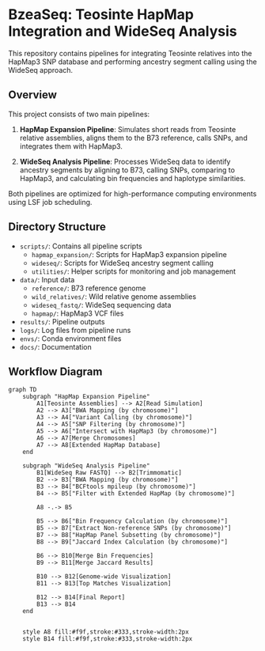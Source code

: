 # BzeaSeq: Teosinte HapMap Integration and WideSeq Analysis

This repository contains pipelines for integrating Teosinte relatives into the HapMap3 SNP database and performing ancestry segment calling using the WideSeq approach.

## Overview

This project consists of two main pipelines:

1. **HapMap Expansion Pipeline**: Simulates short reads from Teosinte relative assemblies, aligns them to the B73 reference, calls SNPs, and integrates them with HapMap3.

2. **WideSeq Analysis Pipeline**: Processes WideSeq data to identify ancestry segments by aligning to B73, calling SNPs, comparing to HapMap3, and calculating bin frequencies and haplotype similarities.

Both pipelines are optimized for high-performance computing environments using LSF job scheduling.

## Directory Structure

- `scripts/`: Contains all pipeline scripts
  - `hapmap_expansion/`: Scripts for HapMap3 expansion pipeline
  - `wideseq/`: Scripts for WideSeq ancestry segment calling
  - `utilities/`: Helper scripts for monitoring and job management
- `data/`: Input data
  - `reference/`: B73 reference genome
  - `wild_relatives/`: Wild relative genome assemblies
  - `wideseq_fastq/`: WideSeq sequencing data
  - `hapmap/`: HapMap3 VCF files
- `results/`: Pipeline outputs
- `logs/`: Log files from pipeline runs
- `envs/`: Conda environment files
- `docs/`: Documentation

## Workflow Diagram

```mermaid
graph TD
    subgraph "HapMap Expansion Pipeline"
        A1[Teosinte Assemblies] --> A2[Read Simulation]
        A2 --> A3["BWA Mapping (by chromosome)"]
        A3 --> A4["Variant Calling (by chromosome)"]
        A4 --> A5["SNP Filtering (by chromosome)"]
        A5 --> A6["Intersect with HapMap3 (by chromosome)"]
        A6 --> A7[Merge Chromosomes]
        A7 --> A8[Extended HapMap Database]
    end

    subgraph "WideSeq Analysis Pipeline"
        B1[WideSeq Raw FASTQ] --> B2[Trimmomatic]
        B2 --> B3["BWA Mapping (by chromosome)"]
        B3 --> B4["BCFtools mpileup (by chromosome)"]
        B4 --> B5["Filter with Extended HapMap (by chromosome)"]
        
        A8 -.-> B5
        
        B5 --> B6["Bin Frequency Calculation (by chromosome)"]
        B5 --> B7["Extract Non-reference SNPs (by chromosome)"]
        B7 --> B8["HapMap Panel Subsetting (by chromosome)"]
        B8 --> B9["Jaccard Index Calculation (by chromosome)"]
        
        B6 --> B10[Merge Bin Frequencies]
        B9 --> B11[Merge Jaccard Results]
        
        B10 --> B12[Genome-wide Visualization]
        B11 --> B13[Top Matches Visualization]
        
        B12 --> B14[Final Report]
        B13 --> B14
    end
  
    
    style A8 fill:#f9f,stroke:#333,stroke-width:2px
    style B14 fill:#f9f,stroke:#333,stroke-width:2px